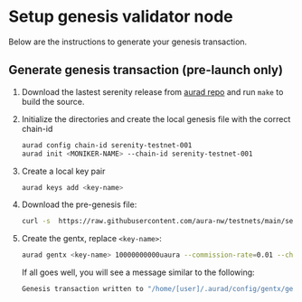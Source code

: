 # Setup genesis validator node

Below are the instructions to generate your genesis transaction.

## Generate genesis transaction (pre-launch only)

1. Download the lastest serenity release from [aurad repo](https://github.com/aura-nw/aura) and run `make` to build the source.

2. Initialize the  directories and create the local genesis file with the correct
   chain-id

   ```bash
   aurad config chain-id serenity-testnet-001
   aurad init <MONIKER-NAME> --chain-id serenity-testnet-001
   ```

3. Create a local key pair

   ```bash
   aurad keys add <key-name>
   ```

4. Download the pre-genesis file:

   ```bash
   curl -s  https://raw.githubusercontent.com/aura-nw/testnets/main/serenity-testnet/pre-genesis.json >~/.aurad/config/genesis.json
   ```

5. Create the gentx, replace `<key-name>`:

   ```bash
   aurad gentx <key-name> 10000000000uaura --commission-rate=0.01 --chain-id serenity-testnet-001
   ```

   If all goes well, you will see a message similar to the following:

   ```bash
   Genesis transaction written to "/home/[user]/.aurad/config/gentx/gentx-******.json"
   ```
